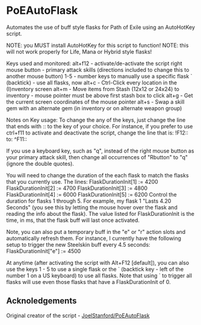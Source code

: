# PoEAutoFlask

Automates the use of buff style flasks for Path of Exile using an AutoHotKey script.

NOTE: you MUST install AutoHotKey for this script to function!
NOTE: this will not work properly for Life, Mana or Hybrid style flasks!

Keys used and monitored:
alt+f12 - activate/de-activate the script
right mouse button - primary attack skills  (directions included to change this to another mouse button)
1-5 - number keys to manually use a specific flask
\` (backtick) - use all flasks, now
alt+c - Ctrl-Click every location in the (I)nventory screen
alt+m - Move items from Stash (12x12 or 24x24) to inventory - mouse pointer must be above first stash box to click
alt+g - Get the current screen coordinates of the mouse pointer
alt+s - Swap a skill gem with an alternate gem (in inventory or on alternate weapon group)

Notes on Key usage:
To change the any of the keys, just change the line that ends with :: to the key of your choice.
For instance, if you prefer to use ctrl+f11 to activate and deactivate the script, change the line that is:
  !F12::
to:
  ^F11::

If you use a keyboard key, such as "q", instead of the right mouse button as your primary attack skill,
then change all occurrences of "Rbutton" to "q" (ignore the double quotes).

You will need to change the duration of the each flask to match the flasks that you currently use.  The lines:
  FlaskDurationInit[1] := 4200
  FlaskDurationInit[2] := 4700
  FlaskDurationInit[3] := 4800
  FlaskDurationInit[4] := 6000
  FlaskDurationInit[5] := 6200
Control the duration for flasks 1 through 5.  For example, my flask 1 "Lasts 4.20 Seconds" (you see this by
letting the mouse hover over the flask and reading the info about the flask). The value listed for FlaskDurationInit
is the time, in ms, that the flask buff will last once activated.

Note, you can also put a temporary buff in the "e" or "r" action slots and automatically refresh them.  For instance,
I currently have the following setup to trigger the new Steelskin buff every 4.5 seconds:
  FlaskDurationInit["e"] := 4500

At anytime (after activating the script with Alt+F12 [default]), you can also use the keys 1 - 5 to use a single
flask or the \` (backtick key - left of the number 1 on a US keyboard) to use all flasks. Note that using \` to trigger
all flasks will use even those flasks that have a FlaskDurationInit of 0.

## Acknoledgements

Original creator of the script - [JoelStanford/PoEAutoFlask](https://github.com/JoelStanford/PoEAutoFlask)
